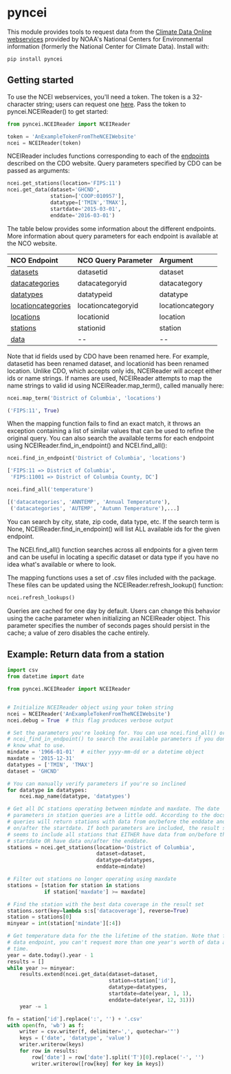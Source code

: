 pyncei
======

This module provides tools to request data from the [Climate Data Online
webservices](http://www.ncdc.noaa.gov/cdo-web/webservices/v2#gettingStarted)
provided by NOAA's National Centers for Environmental information (formerly
the National Center for Climate Data). Install with:

```
pip install pyncei
```

Getting started
---------------

To use the NCEI webservices, you'll need a token. The token is a 32-character
string; users can request one [here]([https://www.ncdc.noaa.gov/cdo-web/token).
Pass the token to pyncei.NCEIReader() to get started:

```python
from pyncei.NCEIReader import NCEIReader

token = 'AnExampleTokenFromTheNCEIWebsite'
ncei = NCEIReader(token)
```

NCEIReader includes functions corresponding to each of the
[endpoints](http://www.ncdc.noaa.gov/cdo-web/webservices/v2#gettingStarted)
described on the CDO website. Query parameters specified by CDO can be
passed as arguments:

```python
ncei.get_stations(location='FIPS:11')
ncei.get_data(dataset='GHCND',
              station=['COOP:010957'],
              datatype=['TMIN','TMAX'],
              startdate='2015-03-01',
              enddate='2016-03-01')
```

The table below provides some information about the different endpoints.
More information about query parameters for each endpoint is available at the
NCO website.

| NCO Endpoint         | NCO Query Parameter | Argument         |
| :------------------- | :------------------ | :--------------- |
| [datasets]           | datasetid           | dataset          |
| [datacategories]     | datacategoryid      | datacategory     |
| [datatypes]          | datatypeid          | datatype         |
| [locationcategories] | locationcategoryid  | locationcategory |
| [locations]          | locationid          | location         |
| [stations]           | stationid           | station          |
| [data]               | --                  | --               |

[datasets]: http://www.ncdc.noaa.gov/cdo-web/webservices/v2#datasets
[datacategories]: http://www.ncdc.noaa.gov/cdo-web/webservices/v2#datacategories
[datatypes]: http://www.ncdc.noaa.gov/cdo-web/webservices/v2#datatypes
[locationcategories]: http://www.ncdc.noaa.gov/cdo-web/webservices/v2#locationcategories
[locations]: http://www.ncdc.noaa.gov/cdo-web/webservices/v2#locations
[stations]: http://www.ncdc.noaa.gov/cdo-web/webservices/v2#stations
[data]: http://www.ncdc.noaa.gov/cdo-web/webservices/v2#data

Note that id fields used by CDO have been renamed here. For example, datasetid
has been renamed dataset, and locationid has been renamed location. Unlike
CDO, which accepts only ids, NCEIReader will accept either ids or name strings.
If names are used, NCEIReader attempts to map the name strings to valid id
using NCEIReader.map_term(), called manually here:

```python
ncei.map_term('District of Columbia', 'locations')

('FIPS:11', True)
```

When the mapping function fails to find an exact match, it throws an exception
containing a list of similar values that can be used to refine the original
query. You can also search the available terms for each endpoint using
NCEIReader.find_in_endpoint() and NCEI.find_all():

```python
ncei.find_in_endpoint('District of Columbia', 'locations')

['FIPS:11 => District of Columbia',
 'FIPS:11001 => District of Columbia County, DC']

ncei.find_all('temperature')

[('datacategories', 'ANNTEMP', 'Annual Temperature'),
 ('datacategories', 'AUTEMP', 'Autumn Temperature'),...]
```

You can search by city, state, zip code, data type, etc. If the search term is
None, NCEIReader.find_in_endpoint() will list ALL available ids for the given
endpoint.

The NCEI.find_all() function searches across all endpoints for a given term
and can be useful in locating a specific dataset or data type if you have
no idea what's available or where to look.

The mapping functions uses a set of .csv files included with the package. These
files can be updated using the NCEIReader.refresh_lookup() function:

```python
ncei.refresh_lookups()
```

Queries are cached for one day by default. Users can change this behavior
using the cache parameter when initializing an NCEIReader object. This
parameter specifies the number of seconds pages should persist in the cache;
a value of zero disables the cache entirely.

Example: Return data from a station
-----------------------------------

```python
import csv
from datetime import date

from pyncei.NCEIReader import NCEIReader


# Initialize NCEIReader object using your token string
ncei = NCEIReader('AnExampleTokenFromTheNCEIWebsite')
ncei.debug = True  # this flag produces verbose output

# Set the parameters you're looking for. You can use ncei.find_all() or
# ncei_find_in_endpoint() to search the available parameters if you don't
# know what to use.
mindate = '1966-01-01'  # either yyyy-mm-dd or a datetime object
maxdate = '2015-12-31'
datatypes = ['TMIN', 'TMAX']
dataset = 'GHCND'

# You can manually verify parameters if you're so inclined
for datatype in datatypes:
    ncei.map_name(datatype, 'datatypes')

# Get all DC stations operating between mindate and maxdate. The date
# parameters in station queries are a little odd. According to the docs,
# queries will return stations with data from on/before the enddate and
# on/after the startdate. If both parameters are included, the result set
# seems to include all stations that EITHER have data from on/before the
# startdate OR have data on/after the enddate.
stations = ncei.get_stations(location='District of Columbia',
                             dataset=dataset,
                             datatype=datatypes,
                             enddate=mindate)

# Filter out stations no longer operating using maxdate
stations = [station for station in stations
            if station['maxdate'] >= maxdate]

# Find the station with the best data coverage in the result set
stations.sort(key=lambda s:s['datacoverage'], reverse=True)
station = stations[0]
minyear = int(station['mindate'][:4])

# Get temperature data for the the lifetime of the station. Note that for the
# data endpoint, you can't request more than one year's worth of data at a
# time.
year = date.today().year - 1
results = []
while year >= minyear:
    results.extend(ncei.get_data(dataset=dataset,
                                 station=station['id'],
                                 datatype=datatypes,
                                 startdate=date(year, 1, 1),
                                 enddate=date(year, 12, 31)))
    year -= 1

fn = station['id'].replace(':', '') + '.csv'
with open(fn, 'wb') as f:
    writer = csv.writer(f, delimiter=',', quotechar='"')
    keys = ('date', 'datatype', 'value')
    writer.writerow(keys)
    for row in results:
        row['date'] = row['date'].split('T')[0].replace('-', '')
        writer.writerow([row[key] for key in keys])

```

